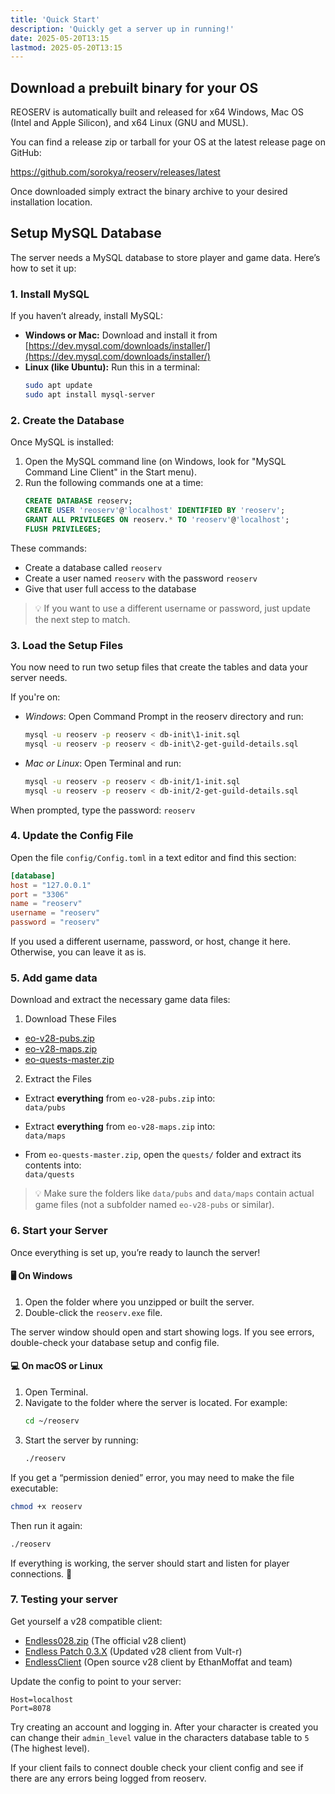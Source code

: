 ```yaml
---
title: 'Quick Start'
description: 'Quickly get a server up in running!'
date: 2025-05-20T13:15
lastmod: 2025-05-20T13:15
---
```


## Download a prebuilt binary for your OS

REOSERV is automatically built and released for x64 Windows, Mac OS (Intel and Apple Silicon), and x64 Linux (GNU and MUSL).

You can find a release zip or tarball for your OS at the latest release page on GitHub:

https://github.com/sorokya/reoserv/releases/latest

Once downloaded simply extract the binary archive to your desired installation location.

## Setup MySQL Database

The server needs a MySQL database to store player and game data. Here’s how to set it up:

### 1. Install MySQL

If you haven’t already, install MySQL:

- **Windows or Mac:** Download and install it from [https://dev.mysql.com/downloads/installer/](https://dev.mysql.com/downloads/installer/)
- **Linux (like Ubuntu):** Run this in a terminal:
  ```sh
  sudo apt update
  sudo apt install mysql-server
  ```

### 2. Create the Database

Once MySQL is installed:

1. Open the MySQL command line (on Windows, look for "MySQL Command Line Client" in the Start menu).
2. Run the following commands one at a time:
   ```sql
   CREATE DATABASE reoserv;
   CREATE USER 'reoserv'@'localhost' IDENTIFIED BY 'reoserv';
   GRANT ALL PRIVILEGES ON reoserv.* TO 'reoserv'@'localhost';
   FLUSH PRIVILEGES;
   ```

These commands:

- Create a database called `reoserv`
- Create a user named `reoserv` with the password `reoserv`
- Give that user full access to the database

> 💡 If you want to use a different username or password, just update the next step to match.

### 3. Load the Setup Files

You now need to run two setup files that create the tables and data your server needs.

If you're on:

- *Windows*: Open Command Prompt in the reoserv directory and run:
  ```sh
  mysql -u reoserv -p reoserv < db-init\1-init.sql
  mysql -u reoserv -p reoserv < db-init\2-get-guild-details.sql
  ```
- *Mac or Linux*: Open Terminal and run:
  ```sh
  mysql -u reoserv -p reoserv < db-init/1-init.sql
  mysql -u reoserv -p reoserv < db-init/2-get-guild-details.sql
  ```

When prompted, type the password: `reoserv`

### 4. Update the Config File

Open the file `config/Config.toml` in a text editor and find this section:

```toml
[database]
host = "127.0.0.1"
port = "3306"
name = "reoserv"
username = "reoserv"
password = "reoserv"
```

If you used a different username, password, or host, change it here. Otherwise, you can leave it as is.

### 5. Add game data

Download and extract the necessary game data files:

1. Download These Files

- [eo-v28-pubs.zip](/static/eo-v28-pubs.zip)
- [eo-v28-maps.zip](/static/eo-v28-maps.zip)
- [eo-quests-master.zip](https://github.com/cirras/eo-quests/archive/refs/heads/master.zip)

2. Extract the Files

- Extract **everything** from `eo-v28-pubs.zip` into:  
  `data/pubs`

- Extract **everything** from `eo-v28-maps.zip` into:  
  `data/maps`

- From `eo-quests-master.zip`, open the `quests/` folder and extract its contents into:  
  `data/quests`

> 💡 Make sure the folders like `data/pubs` and `data/maps` contain actual game files (not a subfolder named `eo-v28-pubs` or similar).

### 6. Start your Server

Once everything is set up, you’re ready to launch the server!

#### 🖥️ On Windows


1. Open the folder where you unzipped or built the server.
2. Double-click the `reoserv.exe` file.


The server window should open and start showing logs. If you see errors, double-check your database setup and config file.

#### 💻 On macOS or Linux

1. Open Terminal.
2. Navigate to the folder where the server is located. For example:
   ```sh
   cd ~/reoserv
   ```
3. Start the server by running:
   ```sh
   ./reoserv
   ```

If you get a “permission denied” error, you may need to make the file executable:

```sh
chmod +x reoserv
```

Then run it again:

```sh
./reoserv
```

If everything is working, the server should start and listen for player connections. 🎉

### 7. Testing your server

Get yourself a v28 compatible client:

- [Endless028.zip](https://cache.tehsausage.com/EndlessOnline/EOzipped028.zip) (The official v28 client)
- [Endless Patch 0.3.X](https://www.endless-online.com/deep/patch.html) (Updated v28 client from Vult-r)
- [EndlessClient](https://github.com/ethanmoffat/EndlessClient/) (Open source v28 client by EthanMoffat and team)

Update the config to point to your server:

```
Host=localhost
Port=8078
```

Try creating an account and logging in. After your character is created you can change their `admin_level` value in the characters database table to `5` (The highest level).

If your client fails to connect double check your client config and see if there are any errors being logged from reoserv.
